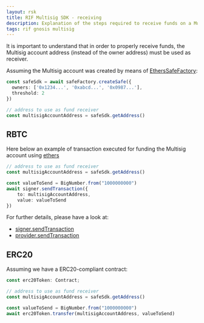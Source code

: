 ```yaml
---
layout: rsk
title: RIF Multisig SDK - receiving
description: Explanation of the steps required to receive funds on a Multisig account
tags: rif gnosis multisig
---
```


It is important to understand that in order to properly receive funds, the Multisig account address (instead of the owner address) must be used as receiver.

Assuming the Multisig account was created by means of [EthersSafeFactory](/rif/multisig/sdk/creation):

```ts
const safeSdk = await safeFactory.createSafe({
  owners: ['0x1234...', '0xabcd...', '0x0987...'],
  threshold: 2
})

// address to use as fund receiver
const multisigAccountAddress = safeSdk.getAddress()
```

## RBTC

Here below an example of transaction executed for funding the Multisig account using [ethers](https://docs.ethers.io/v5/)

```ts
// address to use as fund receiver
const multisigAccountAddress = safeSdk.getAddress()

const valueToSend = BigNumber.from("1000000000")
await signer.sendTransaction({
    to: multisigAccountAddress,
    value: valueToSend
})
```

For further details, please have a look at:
- [signer.sendTransaction](https://docs.ethers.io/v5/api/signer/#Signer-sendTransaction)
- [provider.sendTransaction](https://docs.ethers.io/v5/api/providers/provider/#Provider-sendTransaction)


## ERC20

Assuming we have a ERC20-compliant contract:

```ts
const erc20Token: Contract;
```

```ts
// address to use as fund receiver
const multisigAccountAddress = safeSdk.getAddress()

const valueToSend = BigNumber.from("1000000000")
await erc20Token.transfer(multisigAccountAddress, valueToSend)
```